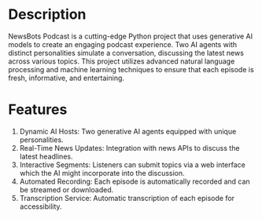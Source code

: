 # Description
NewsBots Podcast is a cutting-edge Python project that uses generative AI models to create an engaging podcast experience. Two AI agents with distinct personalities simulate a conversation, discussing the latest news across various topics. This project utilizes advanced natural language processing and machine learning techniques to ensure that each episode is fresh, informative, and entertaining.

# Features
1. Dynamic AI Hosts: Two generative AI agents equipped with unique personalities.
2. Real-Time News Updates: Integration with news APIs to discuss the latest headlines.
3. Interactive Segments: Listeners can submit topics via a web interface which the AI might incorporate into the discussion.
4. Automated Recording: Each episode is automatically recorded and can be streamed or downloaded.
5. Transcription Service: Automatic transcription of each episode for accessibility.
